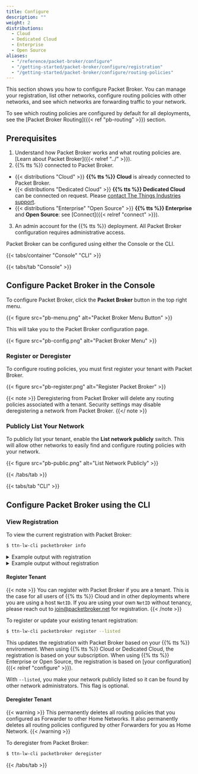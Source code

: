```yaml
---
title: Configure
description: ""
weight: 2
distributions:
  - Cloud
  - Dedicated Cloud
  - Enterprise
  - Open Source
aliases:
  - "/reference/packet-broker/configure"
  - "/getting-started/packet-broker/configure/registration"
  - "/getting-started/packet-broker/configure/routing-policies"
---
```


This section shows you how to configure Packet Broker. You can manage your registration, list other networks, configure routing policies with other networks, and see which networks are forwarding traffic to your network.

<!-- more -->

To see which routing policies are configured by default for all deployments, see the [Packet Broker Routing]({{< ref "pb-routing" >}}) section.

## Prerequisites

1. Understand how Packet Broker works and what routing policies are. [Learn about Packet Broker]({{< relref "../" >}}).
2. {{% tts %}} connected to Packet Broker.
  - {{< distributions "Cloud" >}} **{{% tts %}} Cloud** is already connected to Packet Broker.
  - {{< distributions "Dedicated Cloud" >}} **{{% tts %}} Dedicated Cloud** can be connected on request. Please [contact The Things Industries support](mailto:support@thethingsindustries.com).
  - {{< distributions "Enterprise" "Open Source" >}} **{{% tts %}} Enterprise** and **Open Source**: see [Connect]({{< relref "connect" >}}).
3. An admin account for the {{% tts %}} deployment. All Packet Broker configuration requires administrative access.

Packet Broker can be configured using either the Console or the CLI.

{{< tabs/container "Console" "CLI" >}}

{{< tabs/tab "Console" >}}

## Configure Packet Broker in the Console

To configure Packet Broker, click the **Packet Broker** button in the top right menu.

{{< figure src="pb-menu.png" alt="Packet Broker Menu Button" >}}

This will take you to the Packet Broker configuration page.

{{< figure src="pb-config.png" alt="Packet Broker Menu" >}}

### Register or Deregister

To configure routing policies, you must first register your tenant with Packet Broker.

{{< figure src="pb-register.png" alt="Register Packet Broker" >}}

{{< note >}}
Deregistering from Packet Broker will delete any routing policies associated with a tenant. Security settings may disable deregistering a network from Packet Broker.
{{</ note >}}

### Publicly List Your Network

To publicly list your tenant, enable the **List network publicly** switch. This will allow other networks to easily find and configure routing policies with your network.

{{< figure src="pb-public.png" alt="List Network Publicly" >}}

{{< /tabs/tab >}}

{{< tabs/tab "CLI" >}}

## Configure Packet Broker using the CLI

### View Registration

To view the current registration with Packet Broker:

```bash
$ ttn-lw-cli packetbroker info
```

<details><summary>Example output with registration</summary>

```json
{
  "registration": {
    "id": {
      "net_id": 19,
      "tenant_id": "my-company"
    },
    "name": "My Company",
    "dev_addr_blocks": [
      {
        "dev_addr_prefix": {
          "dev_addr": "27ABCD00",
          "length": 24
        }
      }
    ],
    "contact_info": [
      {
        "contact_method": "CONTACT_METHOD_EMAIL",
        "value": "admin@example.com"
      },
      {
        "contact_type": "CONTACT_TYPE_TECHNICAL",
        "contact_method": "CONTACT_METHOD_EMAIL",
        "value": "tech@example.com"
      }
    ]
  },
  "forwarder_enabled": true,
  "home_network_enabled": true
}
```

</details>

<details><summary>Example output without registration</summary>

```json
{
  "forwarder_enabled": true,
  "home_network_enabled": true
}
```

</details>

#### Register Tenant

{{< note >}}
You can register with Packet Broker if you are a tenant. This is the case for all users of {{% tts %}} Cloud and in other deployments where you are using a host `NetID`. If you are using your own `NetID` without tenancy, please reach out to [join@packetbroker.net](mailto:join@packetbroker.net) for registration.
{{< /note >}}

To register or update your existing tenant registration:

```bash
$ ttn-lw-cli packetbroker register --listed
```

This updates the registration with Packet Broker based on your {{% tts %}} environment. When using {{% tts %}} Cloud or Dedicated Cloud, the registration is based on your subscription. When using {{% tts %}} Enterprise or Open Source, the registration is based on [your configuration]({{< relref "configure" >}}).

With `--listed`, you make your network publicly listed so it can be found by other network administrators. This flag is optional.

#### Deregister Tenant

{{< warning >}}
This permanently deletes all routing policies that you configured as Forwarder to other Home Networks. It also permanently deletes all routing policies configured by other Forwarders for you as Home Network.
{{< /warning >}}

To deregister from Packet Broker:

```bash
$ ttn-lw-cli packetbroker deregister
```

{{< /tabs/tab >}}

